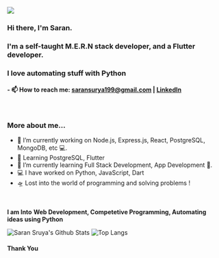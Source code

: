![](https://komarev.com/ghpvc/?username=saran-surya)

### Hi there, I'm Saran.
### I'm a self-taught M.E.R.N stack developer, and a Flutter developer.
### I love automating stuff with Python


#### - 📫 How to reach me: saransurya199@gmail.com | [LinkedIn](https://www.linkedin.com/in/saransurya/)

<br />

### More about me...

- 🔭 I’m currently working on Node.js, Express.js, React, PostgreSQL, MongoDB, etc 💻.
- 🥀 Learning PostgreSQL, Flutter
- 🌱 I’m currently learning Full Stack Development, App Development 🚀.
- 💻 I have worked on Python, JavaScript, Dart
- 🛸 Lost into the world of programming and solving problems !
<br/>

**I am Into**
**Web Development, Competetive Programming, Automating ideas using Python**
<br />


![Saran Sruya's Github Stats](https://github-readme-stats.vercel.app/api?username=saran-surya&show_icons=true&title_color=fff&icon_color=79ff97&text_color=9f9f9f&bg_color=151515)
![Top Langs](https://github-readme-stats.vercel.app/api/top-langs/?username=saran-surya&theme=tokyonight)

#### Thank You
